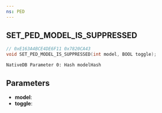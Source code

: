 ```yaml
---
ns: PED
---
```

## SET_PED_MODEL_IS_SUPPRESSED

```c
// 0xE163A4BCE4DE6F11 0x7820CA43
void SET_PED_MODEL_IS_SUPPRESSED(int model, BOOL toggle);
```

```
NativeDB Parameter 0: Hash modelHash
```

## Parameters
* **model**: 
* **toggle**: 

